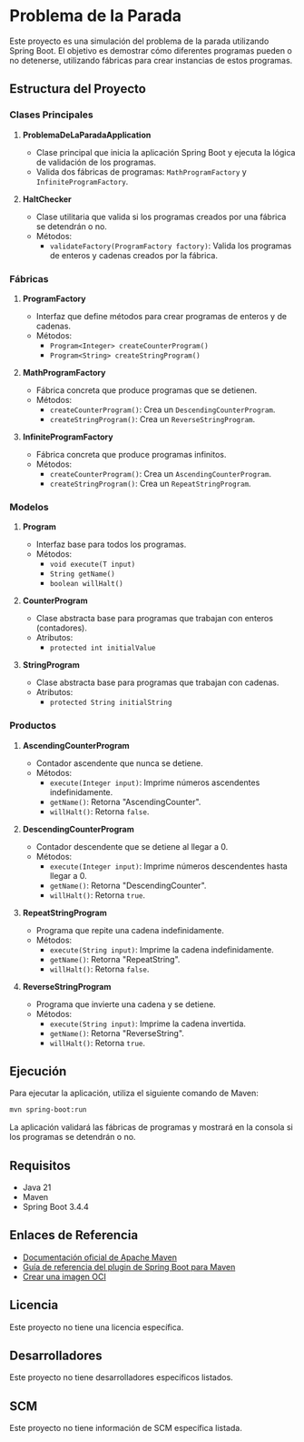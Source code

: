 # Problema de la Parada

Este proyecto es una simulación del problema de la parada utilizando Spring Boot. El objetivo es demostrar cómo diferentes programas pueden o no detenerse, utilizando fábricas para crear instancias de estos programas.

## Estructura del Proyecto

### Clases Principales

1. **ProblemaDeLaParadaApplication**
   - Clase principal que inicia la aplicación Spring Boot y ejecuta la lógica de validación de los programas.
   - Valida dos fábricas de programas: `MathProgramFactory` y `InfiniteProgramFactory`.

2. **HaltChecker**
   - Clase utilitaria que valida si los programas creados por una fábrica se detendrán o no.
   - Métodos:
     - `validateFactory(ProgramFactory factory)`: Valida los programas de enteros y cadenas creados por la fábrica.

### Fábricas

1. **ProgramFactory**
   - Interfaz que define métodos para crear programas de enteros y de cadenas.
   - Métodos:
     - `Program<Integer> createCounterProgram()`
     - `Program<String> createStringProgram()`

2. **MathProgramFactory**
   - Fábrica concreta que produce programas que se detienen.
   - Métodos:
     - `createCounterProgram()`: Crea un `DescendingCounterProgram`.
     - `createStringProgram()`: Crea un `ReverseStringProgram`.

3. **InfiniteProgramFactory**
   - Fábrica concreta que produce programas infinitos.
   - Métodos:
     - `createCounterProgram()`: Crea un `AscendingCounterProgram`.
     - `createStringProgram()`: Crea un `RepeatStringProgram`.

### Modelos

1. **Program**
   - Interfaz base para todos los programas.
   - Métodos:
     - `void execute(T input)`
     - `String getName()`
     - `boolean willHalt()`

2. **CounterProgram**
   - Clase abstracta base para programas que trabajan con enteros (contadores).
   - Atributos:
     - `protected int initialValue`

3. **StringProgram**
   - Clase abstracta base para programas que trabajan con cadenas.
   - Atributos:
     - `protected String initialString`

### Productos

1. **AscendingCounterProgram**
   - Contador ascendente que nunca se detiene.
   - Métodos:
     - `execute(Integer input)`: Imprime números ascendentes indefinidamente.
     - `getName()`: Retorna "AscendingCounter".
     - `willHalt()`: Retorna `false`.

2. **DescendingCounterProgram**
   - Contador descendente que se detiene al llegar a 0.
   - Métodos:
     - `execute(Integer input)`: Imprime números descendentes hasta llegar a 0.
     - `getName()`: Retorna "DescendingCounter".
     - `willHalt()`: Retorna `true`.

3. **RepeatStringProgram**
   - Programa que repite una cadena indefinidamente.
   - Métodos:
     - `execute(String input)`: Imprime la cadena indefinidamente.
     - `getName()`: Retorna "RepeatString".
     - `willHalt()`: Retorna `false`.

4. **ReverseStringProgram**
   - Programa que invierte una cadena y se detiene.
   - Métodos:
     - `execute(String input)`: Imprime la cadena invertida.
     - `getName()`: Retorna "ReverseString".
     - `willHalt()`: Retorna `true`.

## Ejecución

Para ejecutar la aplicación, utiliza el siguiente comando de Maven:

```bash
mvn spring-boot:run
```

La aplicación validará las fábricas de programas y mostrará en la consola si los programas se detendrán o no.

## Requisitos

- Java 21
- Maven
- Spring Boot 3.4.4

## Enlaces de Referencia

- [Documentación oficial de Apache Maven](https://maven.apache.org/guides/index.html)
- [Guía de referencia del plugin de Spring Boot para Maven](https://docs.spring.io/spring-boot/3.4.4/maven-plugin)
- [Crear una imagen OCI](https://docs.spring.io/spring-boot/3.4.4/maven-plugin/build-image.html)

## Licencia

Este proyecto no tiene una licencia específica.

## Desarrolladores

Este proyecto no tiene desarrolladores específicos listados.

## SCM

Este proyecto no tiene información de SCM específica listada.
